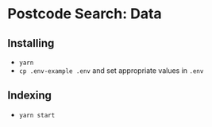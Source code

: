 # Postcode Search: Data

## Installing

- `yarn`
- `cp .env-example .env` and set appropriate values in `.env`

## Indexing

- `yarn start`
